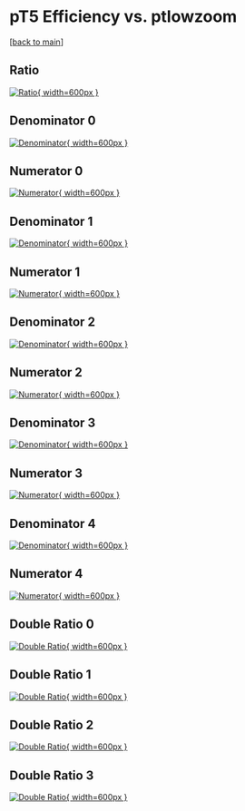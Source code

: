 # pT5 Efficiency vs. ptlowzoom

[[back to main](./)]



## Ratio

[![Ratio](../mtv/var/pT5_vtr_211_0_eff_ptlowzoom.png){ width=600px }](../mtv/var/pT5_vtr_211_0_eff_ptlowzoom.pdf)

## Denominator 0

[![Denominator](../mtv/den/pT5_vtr_211_0_eff_ptlowzoom_den0.png){ width=600px }](../mtv/den/pT5_vtr_211_0_eff_ptlowzoom_den0.pdf)

## Numerator 0

[![Numerator](../mtv/num/pT5_vtr_211_0_eff_ptlowzoom_num0.png){ width=600px }](../mtv/num/pT5_vtr_211_0_eff_ptlowzoom_num0.pdf)

## Denominator 1

[![Denominator](../mtv/den/pT5_vtr_211_0_eff_ptlowzoom_den1.png){ width=600px }](../mtv/den/pT5_vtr_211_0_eff_ptlowzoom_den1.pdf)

## Numerator 1

[![Numerator](../mtv/num/pT5_vtr_211_0_eff_ptlowzoom_num1.png){ width=600px }](../mtv/num/pT5_vtr_211_0_eff_ptlowzoom_num1.pdf)

## Denominator 2

[![Denominator](../mtv/den/pT5_vtr_211_0_eff_ptlowzoom_den2.png){ width=600px }](../mtv/den/pT5_vtr_211_0_eff_ptlowzoom_den2.pdf)

## Numerator 2

[![Numerator](../mtv/num/pT5_vtr_211_0_eff_ptlowzoom_num2.png){ width=600px }](../mtv/num/pT5_vtr_211_0_eff_ptlowzoom_num2.pdf)

## Denominator 3

[![Denominator](../mtv/den/pT5_vtr_211_0_eff_ptlowzoom_den3.png){ width=600px }](../mtv/den/pT5_vtr_211_0_eff_ptlowzoom_den3.pdf)

## Numerator 3

[![Numerator](../mtv/num/pT5_vtr_211_0_eff_ptlowzoom_num3.png){ width=600px }](../mtv/num/pT5_vtr_211_0_eff_ptlowzoom_num3.pdf)

## Denominator 4

[![Denominator](../mtv/den/pT5_vtr_211_0_eff_ptlowzoom_den4.png){ width=600px }](../mtv/den/pT5_vtr_211_0_eff_ptlowzoom_den4.pdf)

## Numerator 4

[![Numerator](../mtv/num/pT5_vtr_211_0_eff_ptlowzoom_num4.png){ width=600px }](../mtv/num/pT5_vtr_211_0_eff_ptlowzoom_num4.pdf)

## Double Ratio 0

[![Double Ratio](../mtv/ratio/pT5_vtr_211_0_eff_ptlowzoom_ratio0.png){ width=600px }](../mtv/ratio/pT5_vtr_211_0_eff_ptlowzoom_ratio0.pdf)

## Double Ratio 1

[![Double Ratio](../mtv/ratio/pT5_vtr_211_0_eff_ptlowzoom_ratio1.png){ width=600px }](../mtv/ratio/pT5_vtr_211_0_eff_ptlowzoom_ratio1.pdf)

## Double Ratio 2

[![Double Ratio](../mtv/ratio/pT5_vtr_211_0_eff_ptlowzoom_ratio2.png){ width=600px }](../mtv/ratio/pT5_vtr_211_0_eff_ptlowzoom_ratio2.pdf)

## Double Ratio 3

[![Double Ratio](../mtv/ratio/pT5_vtr_211_0_eff_ptlowzoom_ratio3.png){ width=600px }](../mtv/ratio/pT5_vtr_211_0_eff_ptlowzoom_ratio3.pdf)

